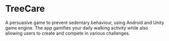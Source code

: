 # TreeCare
A persuasive game to prevent sedentary behaviour, using Android and Unity game engine. The app gamifies your daily walking activity while also allowing users to create and compete in various challenges.
